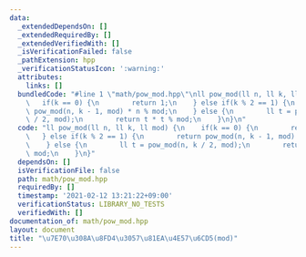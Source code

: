 ```yaml
---
data:
  _extendedDependsOn: []
  _extendedRequiredBy: []
  _extendedVerifiedWith: []
  _isVerificationFailed: false
  _pathExtension: hpp
  _verificationStatusIcon: ':warning:'
  attributes:
    links: []
  bundledCode: "#line 1 \"math/pow_mod.hpp\"\nll pow_mod(ll n, ll k, ll mod) {\n \
    \   if(k == 0) {\n        return 1;\n    } else if(k % 2 == 1) {\n        return\
    \ pow_mod(n, k - 1, mod) * n % mod;\n    } else {\n        ll t = pow_mod(n, k\
    \ / 2, mod);\n        return t * t % mod;\n    }\n}\n"
  code: "ll pow_mod(ll n, ll k, ll mod) {\n    if(k == 0) {\n        return 1;\n \
    \   } else if(k % 2 == 1) {\n        return pow_mod(n, k - 1, mod) * n % mod;\n\
    \    } else {\n        ll t = pow_mod(n, k / 2, mod);\n        return t * t %\
    \ mod;\n    }\n}"
  dependsOn: []
  isVerificationFile: false
  path: math/pow_mod.hpp
  requiredBy: []
  timestamp: '2021-02-12 13:21:22+09:00'
  verificationStatus: LIBRARY_NO_TESTS
  verifiedWith: []
documentation_of: math/pow_mod.hpp
layout: document
title: "\u7E70\u308A\u8FD4\u3057\u81EA\u4E57\u6CD5(mod)"
---
```

